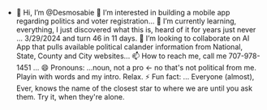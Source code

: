 - 👋 Hi, I’m @Desmosabie
 👀 I’m interested in building a mobile app regarding politics and voter registration...
 🌱 I’m currently learning, everything, I just discovered what this is, heard of it for years just never ... 3/29/2024 and turn 46 in 11 days. 
 💞️ I’m looking to collaborate on AI App that pulls available political calander information from National, State, County and City websites...
 📫 How to reach me, call me 707-978-1451 ...
 😄 Pronouns: ...noun, not a pro <- no that's not political from me. Playin with words and my intro. Relax. 
 ⚡ Fun fact: ... Everyone (almost), Ever, knows the name of the closest star to where we are until you ask them. Try it, when they're alone.

<!---
Desmosabie/Desmosabie is a ✨ special ✨ repository because its `README.md` (this file) appears on your GitHub profile.
You can click the Preview link to take a look at your changes.
--->
